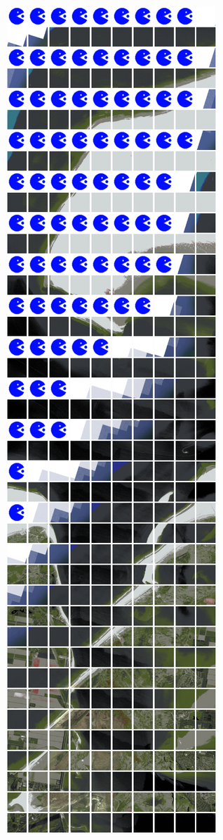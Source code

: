 <html>
<div>
<img src="https://github.com/HakkaTjakka/NL_TILE_MAP/blob/main/source.png" height="44" width="44">
<img src="https://github.com/HakkaTjakka/NL_TILE_MAP/blob/main/source.png" height="44" width="44">
<img src="https://github.com/HakkaTjakka/NL_TILE_MAP/blob/main/source.png" height="44" width="44">
<img src="https://github.com/HakkaTjakka/NL_TILE_MAP/blob/main/source.png" height="44" width="44">
<img src="https://github.com/HakkaTjakka/NL_TILE_MAP/blob/main/source.png" height="44" width="44">
<img src="https://github.com/HakkaTjakka/NL_TILE_MAP/blob/main/source.png" height="44" width="44">
<img src="https://github.com/HakkaTjakka/NL_TILE_MAP/blob/main/source.png" height="44" width="44">
<img src="https://github.com/HakkaTjakka/NL_TILE_MAP/blob/main/source.png" height="44" width="44">
<img src="https://github.com/HakkaTjakka/NL_TILE_MAP/blob/main/source.png" height="44" width="44">
<img src="https://github.com/HakkaTjakka/NL_TILE_MAP/blob/main/18/623/-1073/r.6239.-10730.png" height="44" width="44">
<img src="https://github.com/HakkaTjakka/NL_TILE_MAP/blob/main/18/624/-1073/r.6240.-10730.png" height="44" width="44">
<img src="https://github.com/HakkaTjakka/NL_TILE_MAP/blob/main/18/624/-1073/r.6241.-10730.png" height="44" width="44">
<img src="https://github.com/HakkaTjakka/NL_TILE_MAP/blob/main/18/624/-1073/r.6242.-10730.png" height="44" width="44">
<img src="https://github.com/HakkaTjakka/NL_TILE_MAP/blob/main/18/624/-1073/r.6243.-10730.png" height="44" width="44">
<img src="https://github.com/HakkaTjakka/NL_TILE_MAP/blob/main/18/624/-1073/r.6244.-10730.png" height="44" width="44">
<img src="https://github.com/HakkaTjakka/NL_TILE_MAP/blob/main/18/624/-1073/r.6245.-10730.png" height="44" width="44">
<img src="https://github.com/HakkaTjakka/NL_TILE_MAP/blob/main/18/624/-1073/r.6246.-10730.png" height="44" width="44">
<img src="https://github.com/HakkaTjakka/NL_TILE_MAP/blob/main/18/624/-1073/r.6247.-10730.png" height="44" width="44">
<img src="https://github.com/HakkaTjakka/NL_TILE_MAP/blob/main/18/624/-1073/r.6248.-10730.png" height="44" width="44">
<img src="https://github.com/HakkaTjakka/NL_TILE_MAP/blob/main/18/624/-1073/r.6249.-10730.png" height="44" width="44">
<br>
<img src="https://github.com/HakkaTjakka/NL_TILE_MAP/blob/main/source.png" height="44" width="44">
<img src="https://github.com/HakkaTjakka/NL_TILE_MAP/blob/main/source.png" height="44" width="44">
<img src="https://github.com/HakkaTjakka/NL_TILE_MAP/blob/main/source.png" height="44" width="44">
<img src="https://github.com/HakkaTjakka/NL_TILE_MAP/blob/main/source.png" height="44" width="44">
<img src="https://github.com/HakkaTjakka/NL_TILE_MAP/blob/main/source.png" height="44" width="44">
<img src="https://github.com/HakkaTjakka/NL_TILE_MAP/blob/main/source.png" height="44" width="44">
<img src="https://github.com/HakkaTjakka/NL_TILE_MAP/blob/main/source.png" height="44" width="44">
<img src="https://github.com/HakkaTjakka/NL_TILE_MAP/blob/main/source.png" height="44" width="44">
<img src="https://github.com/HakkaTjakka/NL_TILE_MAP/blob/main/source.png" height="44" width="44">
<img src="https://github.com/HakkaTjakka/NL_TILE_MAP/blob/main/18/623/-1073/r.6239.-10729.png" height="44" width="44">
<img src="https://github.com/HakkaTjakka/NL_TILE_MAP/blob/main/18/624/-1073/r.6240.-10729.png" height="44" width="44">
<img src="https://github.com/HakkaTjakka/NL_TILE_MAP/blob/main/18/624/-1073/r.6241.-10729.png" height="44" width="44">
<img src="https://github.com/HakkaTjakka/NL_TILE_MAP/blob/main/18/624/-1073/r.6242.-10729.png" height="44" width="44">
<img src="https://github.com/HakkaTjakka/NL_TILE_MAP/blob/main/18/624/-1073/r.6243.-10729.png" height="44" width="44">
<img src="https://github.com/HakkaTjakka/NL_TILE_MAP/blob/main/18/624/-1073/r.6244.-10729.png" height="44" width="44">
<img src="https://github.com/HakkaTjakka/NL_TILE_MAP/blob/main/18/624/-1073/r.6245.-10729.png" height="44" width="44">
<img src="https://github.com/HakkaTjakka/NL_TILE_MAP/blob/main/18/624/-1073/r.6246.-10729.png" height="44" width="44">
<img src="https://github.com/HakkaTjakka/NL_TILE_MAP/blob/main/18/624/-1073/r.6247.-10729.png" height="44" width="44">
<img src="https://github.com/HakkaTjakka/NL_TILE_MAP/blob/main/18/624/-1073/r.6248.-10729.png" height="44" width="44">
<img src="https://github.com/HakkaTjakka/NL_TILE_MAP/blob/main/18/624/-1073/r.6249.-10729.png" height="44" width="44">
<br>
<img src="https://github.com/HakkaTjakka/NL_TILE_MAP/blob/main/source.png" height="44" width="44">
<img src="https://github.com/HakkaTjakka/NL_TILE_MAP/blob/main/source.png" height="44" width="44">
<img src="https://github.com/HakkaTjakka/NL_TILE_MAP/blob/main/source.png" height="44" width="44">
<img src="https://github.com/HakkaTjakka/NL_TILE_MAP/blob/main/source.png" height="44" width="44">
<img src="https://github.com/HakkaTjakka/NL_TILE_MAP/blob/main/source.png" height="44" width="44">
<img src="https://github.com/HakkaTjakka/NL_TILE_MAP/blob/main/source.png" height="44" width="44">
<img src="https://github.com/HakkaTjakka/NL_TILE_MAP/blob/main/source.png" height="44" width="44">
<img src="https://github.com/HakkaTjakka/NL_TILE_MAP/blob/main/source.png" height="44" width="44">
<img src="https://github.com/HakkaTjakka/NL_TILE_MAP/blob/main/source.png" height="44" width="44">
<img src="https://github.com/HakkaTjakka/NL_TILE_MAP/blob/main/18/623/-1073/r.6239.-10728.png" height="44" width="44">
<img src="https://github.com/HakkaTjakka/NL_TILE_MAP/blob/main/18/624/-1073/r.6240.-10728.png" height="44" width="44">
<img src="https://github.com/HakkaTjakka/NL_TILE_MAP/blob/main/18/624/-1073/r.6241.-10728.png" height="44" width="44">
<img src="https://github.com/HakkaTjakka/NL_TILE_MAP/blob/main/18/624/-1073/r.6242.-10728.png" height="44" width="44">
<img src="https://github.com/HakkaTjakka/NL_TILE_MAP/blob/main/18/624/-1073/r.6243.-10728.png" height="44" width="44">
<img src="https://github.com/HakkaTjakka/NL_TILE_MAP/blob/main/18/624/-1073/r.6244.-10728.png" height="44" width="44">
<img src="https://github.com/HakkaTjakka/NL_TILE_MAP/blob/main/18/624/-1073/r.6245.-10728.png" height="44" width="44">
<img src="https://github.com/HakkaTjakka/NL_TILE_MAP/blob/main/18/624/-1073/r.6246.-10728.png" height="44" width="44">
<img src="https://github.com/HakkaTjakka/NL_TILE_MAP/blob/main/18/624/-1073/r.6247.-10728.png" height="44" width="44">
<img src="https://github.com/HakkaTjakka/NL_TILE_MAP/blob/main/18/624/-1073/r.6248.-10728.png" height="44" width="44">
<img src="https://github.com/HakkaTjakka/NL_TILE_MAP/blob/main/18/624/-1073/r.6249.-10728.png" height="44" width="44">
<br>
<img src="https://github.com/HakkaTjakka/NL_TILE_MAP/blob/main/source.png" height="44" width="44">
<img src="https://github.com/HakkaTjakka/NL_TILE_MAP/blob/main/source.png" height="44" width="44">
<img src="https://github.com/HakkaTjakka/NL_TILE_MAP/blob/main/source.png" height="44" width="44">
<img src="https://github.com/HakkaTjakka/NL_TILE_MAP/blob/main/source.png" height="44" width="44">
<img src="https://github.com/HakkaTjakka/NL_TILE_MAP/blob/main/source.png" height="44" width="44">
<img src="https://github.com/HakkaTjakka/NL_TILE_MAP/blob/main/source.png" height="44" width="44">
<img src="https://github.com/HakkaTjakka/NL_TILE_MAP/blob/main/source.png" height="44" width="44">
<img src="https://github.com/HakkaTjakka/NL_TILE_MAP/blob/main/source.png" height="44" width="44">
<img src="https://github.com/HakkaTjakka/NL_TILE_MAP/blob/main/source.png" height="44" width="44">
<img src="https://github.com/HakkaTjakka/NL_TILE_MAP/blob/main/18/623/-1073/r.6239.-10727.png" height="44" width="44">
<img src="https://github.com/HakkaTjakka/NL_TILE_MAP/blob/main/18/624/-1073/r.6240.-10727.png" height="44" width="44">
<img src="https://github.com/HakkaTjakka/NL_TILE_MAP/blob/main/18/624/-1073/r.6241.-10727.png" height="44" width="44">
<img src="https://github.com/HakkaTjakka/NL_TILE_MAP/blob/main/18/624/-1073/r.6242.-10727.png" height="44" width="44">
<img src="https://github.com/HakkaTjakka/NL_TILE_MAP/blob/main/18/624/-1073/r.6243.-10727.png" height="44" width="44">
<img src="https://github.com/HakkaTjakka/NL_TILE_MAP/blob/main/18/624/-1073/r.6244.-10727.png" height="44" width="44">
<img src="https://github.com/HakkaTjakka/NL_TILE_MAP/blob/main/18/624/-1073/r.6245.-10727.png" height="44" width="44">
<img src="https://github.com/HakkaTjakka/NL_TILE_MAP/blob/main/18/624/-1073/r.6246.-10727.png" height="44" width="44">
<img src="https://github.com/HakkaTjakka/NL_TILE_MAP/blob/main/18/624/-1073/r.6247.-10727.png" height="44" width="44">
<img src="https://github.com/HakkaTjakka/NL_TILE_MAP/blob/main/18/624/-1073/r.6248.-10727.png" height="44" width="44">
<img src="https://github.com/HakkaTjakka/NL_TILE_MAP/blob/main/18/624/-1073/r.6249.-10727.png" height="44" width="44">
<br>
<img src="https://github.com/HakkaTjakka/NL_TILE_MAP/blob/main/source.png" height="44" width="44">
<img src="https://github.com/HakkaTjakka/NL_TILE_MAP/blob/main/source.png" height="44" width="44">
<img src="https://github.com/HakkaTjakka/NL_TILE_MAP/blob/main/source.png" height="44" width="44">
<img src="https://github.com/HakkaTjakka/NL_TILE_MAP/blob/main/source.png" height="44" width="44">
<img src="https://github.com/HakkaTjakka/NL_TILE_MAP/blob/main/source.png" height="44" width="44">
<img src="https://github.com/HakkaTjakka/NL_TILE_MAP/blob/main/source.png" height="44" width="44">
<img src="https://github.com/HakkaTjakka/NL_TILE_MAP/blob/main/source.png" height="44" width="44">
<img src="https://github.com/HakkaTjakka/NL_TILE_MAP/blob/main/source.png" height="44" width="44">
<img src="https://github.com/HakkaTjakka/NL_TILE_MAP/blob/main/18/623/-1073/r.6238.-10726.png" height="44" width="44">
<img src="https://github.com/HakkaTjakka/NL_TILE_MAP/blob/main/18/623/-1073/r.6239.-10726.png" height="44" width="44">
<img src="https://github.com/HakkaTjakka/NL_TILE_MAP/blob/main/18/624/-1073/r.6240.-10726.png" height="44" width="44">
<img src="https://github.com/HakkaTjakka/NL_TILE_MAP/blob/main/18/624/-1073/r.6241.-10726.png" height="44" width="44">
<img src="https://github.com/HakkaTjakka/NL_TILE_MAP/blob/main/18/624/-1073/r.6242.-10726.png" height="44" width="44">
<img src="https://github.com/HakkaTjakka/NL_TILE_MAP/blob/main/18/624/-1073/r.6243.-10726.png" height="44" width="44">
<img src="https://github.com/HakkaTjakka/NL_TILE_MAP/blob/main/18/624/-1073/r.6244.-10726.png" height="44" width="44">
<img src="https://github.com/HakkaTjakka/NL_TILE_MAP/blob/main/18/624/-1073/r.6245.-10726.png" height="44" width="44">
<img src="https://github.com/HakkaTjakka/NL_TILE_MAP/blob/main/18/624/-1073/r.6246.-10726.png" height="44" width="44">
<img src="https://github.com/HakkaTjakka/NL_TILE_MAP/blob/main/18/624/-1073/r.6247.-10726.png" height="44" width="44">
<img src="https://github.com/HakkaTjakka/NL_TILE_MAP/blob/main/18/624/-1073/r.6248.-10726.png" height="44" width="44">
<img src="https://github.com/HakkaTjakka/NL_TILE_MAP/blob/main/18/624/-1073/r.6249.-10726.png" height="44" width="44">
<br>
<img src="https://github.com/HakkaTjakka/NL_TILE_MAP/blob/main/source.png" height="44" width="44">
<img src="https://github.com/HakkaTjakka/NL_TILE_MAP/blob/main/source.png" height="44" width="44">
<img src="https://github.com/HakkaTjakka/NL_TILE_MAP/blob/main/source.png" height="44" width="44">
<img src="https://github.com/HakkaTjakka/NL_TILE_MAP/blob/main/source.png" height="44" width="44">
<img src="https://github.com/HakkaTjakka/NL_TILE_MAP/blob/main/source.png" height="44" width="44">
<img src="https://github.com/HakkaTjakka/NL_TILE_MAP/blob/main/source.png" height="44" width="44">
<img src="https://github.com/HakkaTjakka/NL_TILE_MAP/blob/main/source.png" height="44" width="44">
<img src="https://github.com/HakkaTjakka/NL_TILE_MAP/blob/main/source.png" height="44" width="44">
<img src="https://github.com/HakkaTjakka/NL_TILE_MAP/blob/main/18/623/-1073/r.6238.-10725.png" height="44" width="44">
<img src="https://github.com/HakkaTjakka/NL_TILE_MAP/blob/main/18/623/-1073/r.6239.-10725.png" height="44" width="44">
<img src="https://github.com/HakkaTjakka/NL_TILE_MAP/blob/main/18/624/-1073/r.6240.-10725.png" height="44" width="44">
<img src="https://github.com/HakkaTjakka/NL_TILE_MAP/blob/main/18/624/-1073/r.6241.-10725.png" height="44" width="44">
<img src="https://github.com/HakkaTjakka/NL_TILE_MAP/blob/main/18/624/-1073/r.6242.-10725.png" height="44" width="44">
<img src="https://github.com/HakkaTjakka/NL_TILE_MAP/blob/main/18/624/-1073/r.6243.-10725.png" height="44" width="44">
<img src="https://github.com/HakkaTjakka/NL_TILE_MAP/blob/main/18/624/-1073/r.6244.-10725.png" height="44" width="44">
<img src="https://github.com/HakkaTjakka/NL_TILE_MAP/blob/main/18/624/-1073/r.6245.-10725.png" height="44" width="44">
<img src="https://github.com/HakkaTjakka/NL_TILE_MAP/blob/main/18/624/-1073/r.6246.-10725.png" height="44" width="44">
<img src="https://github.com/HakkaTjakka/NL_TILE_MAP/blob/main/18/624/-1073/r.6247.-10725.png" height="44" width="44">
<img src="https://github.com/HakkaTjakka/NL_TILE_MAP/blob/main/18/624/-1073/r.6248.-10725.png" height="44" width="44">
<img src="https://github.com/HakkaTjakka/NL_TILE_MAP/blob/main/18/624/-1073/r.6249.-10725.png" height="44" width="44">
<br>
<img src="https://github.com/HakkaTjakka/NL_TILE_MAP/blob/main/source.png" height="44" width="44">
<img src="https://github.com/HakkaTjakka/NL_TILE_MAP/blob/main/source.png" height="44" width="44">
<img src="https://github.com/HakkaTjakka/NL_TILE_MAP/blob/main/source.png" height="44" width="44">
<img src="https://github.com/HakkaTjakka/NL_TILE_MAP/blob/main/source.png" height="44" width="44">
<img src="https://github.com/HakkaTjakka/NL_TILE_MAP/blob/main/source.png" height="44" width="44">
<img src="https://github.com/HakkaTjakka/NL_TILE_MAP/blob/main/source.png" height="44" width="44">
<img src="https://github.com/HakkaTjakka/NL_TILE_MAP/blob/main/source.png" height="44" width="44">
<img src="https://github.com/HakkaTjakka/NL_TILE_MAP/blob/main/source.png" height="44" width="44">
<img src="https://github.com/HakkaTjakka/NL_TILE_MAP/blob/main/18/623/-1073/r.6238.-10724.png" height="44" width="44">
<img src="https://github.com/HakkaTjakka/NL_TILE_MAP/blob/main/18/623/-1073/r.6239.-10724.png" height="44" width="44">
<img src="https://github.com/HakkaTjakka/NL_TILE_MAP/blob/main/18/624/-1073/r.6240.-10724.png" height="44" width="44">
<img src="https://github.com/HakkaTjakka/NL_TILE_MAP/blob/main/18/624/-1073/r.6241.-10724.png" height="44" width="44">
<img src="https://github.com/HakkaTjakka/NL_TILE_MAP/blob/main/18/624/-1073/r.6242.-10724.png" height="44" width="44">
<img src="https://github.com/HakkaTjakka/NL_TILE_MAP/blob/main/18/624/-1073/r.6243.-10724.png" height="44" width="44">
<img src="https://github.com/HakkaTjakka/NL_TILE_MAP/blob/main/18/624/-1073/r.6244.-10724.png" height="44" width="44">
<img src="https://github.com/HakkaTjakka/NL_TILE_MAP/blob/main/18/624/-1073/r.6245.-10724.png" height="44" width="44">
<img src="https://github.com/HakkaTjakka/NL_TILE_MAP/blob/main/18/624/-1073/r.6246.-10724.png" height="44" width="44">
<img src="https://github.com/HakkaTjakka/NL_TILE_MAP/blob/main/18/624/-1073/r.6247.-10724.png" height="44" width="44">
<img src="https://github.com/HakkaTjakka/NL_TILE_MAP/blob/main/18/624/-1073/r.6248.-10724.png" height="44" width="44">
<img src="https://github.com/HakkaTjakka/NL_TILE_MAP/blob/main/18/624/-1073/r.6249.-10724.png" height="44" width="44">
<br>
<img src="https://github.com/HakkaTjakka/NL_TILE_MAP/blob/main/source.png" height="44" width="44">
<img src="https://github.com/HakkaTjakka/NL_TILE_MAP/blob/main/source.png" height="44" width="44">
<img src="https://github.com/HakkaTjakka/NL_TILE_MAP/blob/main/source.png" height="44" width="44">
<img src="https://github.com/HakkaTjakka/NL_TILE_MAP/blob/main/source.png" height="44" width="44">
<img src="https://github.com/HakkaTjakka/NL_TILE_MAP/blob/main/source.png" height="44" width="44">
<img src="https://github.com/HakkaTjakka/NL_TILE_MAP/blob/main/source.png" height="44" width="44">
<img src="https://github.com/HakkaTjakka/NL_TILE_MAP/blob/main/source.png" height="44" width="44">
<img src="https://github.com/HakkaTjakka/NL_TILE_MAP/blob/main/18/623/-1073/r.6237.-10723.png" height="44" width="44">
<img src="https://github.com/HakkaTjakka/NL_TILE_MAP/blob/main/18/623/-1073/r.6238.-10723.png" height="44" width="44">
<img src="https://github.com/HakkaTjakka/NL_TILE_MAP/blob/main/18/623/-1073/r.6239.-10723.png" height="44" width="44">
<img src="https://github.com/HakkaTjakka/NL_TILE_MAP/blob/main/18/624/-1073/r.6240.-10723.png" height="44" width="44">
<img src="https://github.com/HakkaTjakka/NL_TILE_MAP/blob/main/18/624/-1073/r.6241.-10723.png" height="44" width="44">
<img src="https://github.com/HakkaTjakka/NL_TILE_MAP/blob/main/18/624/-1073/r.6242.-10723.png" height="44" width="44">
<img src="https://github.com/HakkaTjakka/NL_TILE_MAP/blob/main/18/624/-1073/r.6243.-10723.png" height="44" width="44">
<img src="https://github.com/HakkaTjakka/NL_TILE_MAP/blob/main/18/624/-1073/r.6244.-10723.png" height="44" width="44">
<img src="https://github.com/HakkaTjakka/NL_TILE_MAP/blob/main/18/624/-1073/r.6245.-10723.png" height="44" width="44">
<img src="https://github.com/HakkaTjakka/NL_TILE_MAP/blob/main/18/624/-1073/r.6246.-10723.png" height="44" width="44">
<img src="https://github.com/HakkaTjakka/NL_TILE_MAP/blob/main/18/624/-1073/r.6247.-10723.png" height="44" width="44">
<img src="https://github.com/HakkaTjakka/NL_TILE_MAP/blob/main/18/624/-1073/r.6248.-10723.png" height="44" width="44">
<img src="https://github.com/HakkaTjakka/NL_TILE_MAP/blob/main/18/624/-1073/r.6249.-10723.png" height="44" width="44">
<br>
<img src="https://github.com/HakkaTjakka/NL_TILE_MAP/blob/main/source.png" height="44" width="44">
<img src="https://github.com/HakkaTjakka/NL_TILE_MAP/blob/main/source.png" height="44" width="44">
<img src="https://github.com/HakkaTjakka/NL_TILE_MAP/blob/main/source.png" height="44" width="44">
<img src="https://github.com/HakkaTjakka/NL_TILE_MAP/blob/main/source.png" height="44" width="44">
<img src="https://github.com/HakkaTjakka/NL_TILE_MAP/blob/main/source.png" height="44" width="44">
<img src="https://github.com/HakkaTjakka/NL_TILE_MAP/blob/main/18/623/-1073/r.6235.-10722.png" height="44" width="44">
<img src="https://github.com/HakkaTjakka/NL_TILE_MAP/blob/main/18/623/-1073/r.6236.-10722.png" height="44" width="44">
<img src="https://github.com/HakkaTjakka/NL_TILE_MAP/blob/main/18/623/-1073/r.6237.-10722.png" height="44" width="44">
<img src="https://github.com/HakkaTjakka/NL_TILE_MAP/blob/main/18/623/-1073/r.6238.-10722.png" height="44" width="44">
<img src="https://github.com/HakkaTjakka/NL_TILE_MAP/blob/main/18/623/-1073/r.6239.-10722.png" height="44" width="44">
<img src="https://github.com/HakkaTjakka/NL_TILE_MAP/blob/main/18/624/-1073/r.6240.-10722.png" height="44" width="44">
<img src="https://github.com/HakkaTjakka/NL_TILE_MAP/blob/main/18/624/-1073/r.6241.-10722.png" height="44" width="44">
<img src="https://github.com/HakkaTjakka/NL_TILE_MAP/blob/main/18/624/-1073/r.6242.-10722.png" height="44" width="44">
<img src="https://github.com/HakkaTjakka/NL_TILE_MAP/blob/main/18/624/-1073/r.6243.-10722.png" height="44" width="44">
<img src="https://github.com/HakkaTjakka/NL_TILE_MAP/blob/main/18/624/-1073/r.6244.-10722.png" height="44" width="44">
<img src="https://github.com/HakkaTjakka/NL_TILE_MAP/blob/main/18/624/-1073/r.6245.-10722.png" height="44" width="44">
<img src="https://github.com/HakkaTjakka/NL_TILE_MAP/blob/main/18/624/-1073/r.6246.-10722.png" height="44" width="44">
<img src="https://github.com/HakkaTjakka/NL_TILE_MAP/blob/main/18/624/-1073/r.6247.-10722.png" height="44" width="44">
<img src="https://github.com/HakkaTjakka/NL_TILE_MAP/blob/main/18/624/-1073/r.6248.-10722.png" height="44" width="44">
<img src="https://github.com/HakkaTjakka/NL_TILE_MAP/blob/main/18/624/-1073/r.6249.-10722.png" height="44" width="44">
<br>
<img src="https://github.com/HakkaTjakka/NL_TILE_MAP/blob/main/source.png" height="44" width="44">
<img src="https://github.com/HakkaTjakka/NL_TILE_MAP/blob/main/source.png" height="44" width="44">
<img src="https://github.com/HakkaTjakka/NL_TILE_MAP/blob/main/source.png" height="44" width="44">
<img src="https://github.com/HakkaTjakka/NL_TILE_MAP/blob/main/18/623/-1073/r.6233.-10721.png" height="44" width="44">
<img src="https://github.com/HakkaTjakka/NL_TILE_MAP/blob/main/18/623/-1073/r.6234.-10721.png" height="44" width="44">
<img src="https://github.com/HakkaTjakka/NL_TILE_MAP/blob/main/18/623/-1073/r.6235.-10721.png" height="44" width="44">
<img src="https://github.com/HakkaTjakka/NL_TILE_MAP/blob/main/18/623/-1073/r.6236.-10721.png" height="44" width="44">
<img src="https://github.com/HakkaTjakka/NL_TILE_MAP/blob/main/18/623/-1073/r.6237.-10721.png" height="44" width="44">
<img src="https://github.com/HakkaTjakka/NL_TILE_MAP/blob/main/18/623/-1073/r.6238.-10721.png" height="44" width="44">
<img src="https://github.com/HakkaTjakka/NL_TILE_MAP/blob/main/18/623/-1073/r.6239.-10721.png" height="44" width="44">
<img src="https://github.com/HakkaTjakka/NL_TILE_MAP/blob/main/18/624/-1073/r.6240.-10721.png" height="44" width="44">
<img src="https://github.com/HakkaTjakka/NL_TILE_MAP/blob/main/18/624/-1073/r.6241.-10721.png" height="44" width="44">
<img src="https://github.com/HakkaTjakka/NL_TILE_MAP/blob/main/18/624/-1073/r.6242.-10721.png" height="44" width="44">
<img src="https://github.com/HakkaTjakka/NL_TILE_MAP/blob/main/18/624/-1073/r.6243.-10721.png" height="44" width="44">
<img src="https://github.com/HakkaTjakka/NL_TILE_MAP/blob/main/18/624/-1073/r.6244.-10721.png" height="44" width="44">
<img src="https://github.com/HakkaTjakka/NL_TILE_MAP/blob/main/18/624/-1073/r.6245.-10721.png" height="44" width="44">
<img src="https://github.com/HakkaTjakka/NL_TILE_MAP/blob/main/18/624/-1073/r.6246.-10721.png" height="44" width="44">
<img src="https://github.com/HakkaTjakka/NL_TILE_MAP/blob/main/18/624/-1073/r.6247.-10721.png" height="44" width="44">
<img src="https://github.com/HakkaTjakka/NL_TILE_MAP/blob/main/18/624/-1073/r.6248.-10721.png" height="44" width="44">
<img src="https://github.com/HakkaTjakka/NL_TILE_MAP/blob/main/18/624/-1073/r.6249.-10721.png" height="44" width="44">
<br>
<img src="https://github.com/HakkaTjakka/NL_TILE_MAP/blob/main/source.png" height="44" width="44">
<img src="https://github.com/HakkaTjakka/NL_TILE_MAP/blob/main/source.png" height="44" width="44">
<img src="https://github.com/HakkaTjakka/NL_TILE_MAP/blob/main/source.png" height="44" width="44">
<img src="https://github.com/HakkaTjakka/NL_TILE_MAP/blob/main/18/623/-1072/r.6233.-10720.png" height="44" width="44">
<img src="https://github.com/HakkaTjakka/NL_TILE_MAP/blob/main/18/623/-1072/r.6234.-10720.png" height="44" width="44">
<img src="https://github.com/HakkaTjakka/NL_TILE_MAP/blob/main/18/623/-1072/r.6235.-10720.png" height="44" width="44">
<img src="https://github.com/HakkaTjakka/NL_TILE_MAP/blob/main/18/623/-1072/r.6236.-10720.png" height="44" width="44">
<img src="https://github.com/HakkaTjakka/NL_TILE_MAP/blob/main/18/623/-1072/r.6237.-10720.png" height="44" width="44">
<img src="https://github.com/HakkaTjakka/NL_TILE_MAP/blob/main/18/623/-1072/r.6238.-10720.png" height="44" width="44">
<img src="https://github.com/HakkaTjakka/NL_TILE_MAP/blob/main/18/623/-1072/r.6239.-10720.png" height="44" width="44">
<img src="https://github.com/HakkaTjakka/NL_TILE_MAP/blob/main/18/624/-1072/r.6240.-10720.png" height="44" width="44">
<img src="https://github.com/HakkaTjakka/NL_TILE_MAP/blob/main/18/624/-1072/r.6241.-10720.png" height="44" width="44">
<img src="https://github.com/HakkaTjakka/NL_TILE_MAP/blob/main/18/624/-1072/r.6242.-10720.png" height="44" width="44">
<img src="https://github.com/HakkaTjakka/NL_TILE_MAP/blob/main/18/624/-1072/r.6243.-10720.png" height="44" width="44">
<img src="https://github.com/HakkaTjakka/NL_TILE_MAP/blob/main/18/624/-1072/r.6244.-10720.png" height="44" width="44">
<img src="https://github.com/HakkaTjakka/NL_TILE_MAP/blob/main/18/624/-1072/r.6245.-10720.png" height="44" width="44">
<img src="https://github.com/HakkaTjakka/NL_TILE_MAP/blob/main/18/624/-1072/r.6246.-10720.png" height="44" width="44">
<img src="https://github.com/HakkaTjakka/NL_TILE_MAP/blob/main/18/624/-1072/r.6247.-10720.png" height="44" width="44">
<img src="https://github.com/HakkaTjakka/NL_TILE_MAP/blob/main/18/624/-1072/r.6248.-10720.png" height="44" width="44">
<img src="https://github.com/HakkaTjakka/NL_TILE_MAP/blob/main/18/624/-1072/r.6249.-10720.png" height="44" width="44">
<br>
<img src="https://github.com/HakkaTjakka/NL_TILE_MAP/blob/main/source.png" height="44" width="44">
<img src="https://github.com/HakkaTjakka/NL_TILE_MAP/blob/main/18/623/-1072/r.6231.-10719.png" height="44" width="44">
<img src="https://github.com/HakkaTjakka/NL_TILE_MAP/blob/main/18/623/-1072/r.6232.-10719.png" height="44" width="44">
<img src="https://github.com/HakkaTjakka/NL_TILE_MAP/blob/main/18/623/-1072/r.6233.-10719.png" height="44" width="44">
<img src="https://github.com/HakkaTjakka/NL_TILE_MAP/blob/main/18/623/-1072/r.6234.-10719.png" height="44" width="44">
<img src="https://github.com/HakkaTjakka/NL_TILE_MAP/blob/main/18/623/-1072/r.6235.-10719.png" height="44" width="44">
<img src="https://github.com/HakkaTjakka/NL_TILE_MAP/blob/main/18/623/-1072/r.6236.-10719.png" height="44" width="44">
<img src="https://github.com/HakkaTjakka/NL_TILE_MAP/blob/main/18/623/-1072/r.6237.-10719.png" height="44" width="44">
<img src="https://github.com/HakkaTjakka/NL_TILE_MAP/blob/main/18/623/-1072/r.6238.-10719.png" height="44" width="44">
<img src="https://github.com/HakkaTjakka/NL_TILE_MAP/blob/main/18/623/-1072/r.6239.-10719.png" height="44" width="44">
<img src="https://github.com/HakkaTjakka/NL_TILE_MAP/blob/main/18/624/-1072/r.6240.-10719.png" height="44" width="44">
<img src="https://github.com/HakkaTjakka/NL_TILE_MAP/blob/main/18/624/-1072/r.6241.-10719.png" height="44" width="44">
<img src="https://github.com/HakkaTjakka/NL_TILE_MAP/blob/main/18/624/-1072/r.6242.-10719.png" height="44" width="44">
<img src="https://github.com/HakkaTjakka/NL_TILE_MAP/blob/main/18/624/-1072/r.6243.-10719.png" height="44" width="44">
<img src="https://github.com/HakkaTjakka/NL_TILE_MAP/blob/main/18/624/-1072/r.6244.-10719.png" height="44" width="44">
<img src="https://github.com/HakkaTjakka/NL_TILE_MAP/blob/main/18/624/-1072/r.6245.-10719.png" height="44" width="44">
<img src="https://github.com/HakkaTjakka/NL_TILE_MAP/blob/main/18/624/-1072/r.6246.-10719.png" height="44" width="44">
<img src="https://github.com/HakkaTjakka/NL_TILE_MAP/blob/main/18/624/-1072/r.6247.-10719.png" height="44" width="44">
<img src="https://github.com/HakkaTjakka/NL_TILE_MAP/blob/main/18/624/-1072/r.6248.-10719.png" height="44" width="44">
<img src="https://github.com/HakkaTjakka/NL_TILE_MAP/blob/main/18/624/-1072/r.6249.-10719.png" height="44" width="44">
<br>
<img src="https://github.com/HakkaTjakka/NL_TILE_MAP/blob/main/source.png" height="44" width="44">
<img src="https://github.com/HakkaTjakka/NL_TILE_MAP/blob/main/18/623/-1072/r.6231.-10718.png" height="44" width="44">
<img src="https://github.com/HakkaTjakka/NL_TILE_MAP/blob/main/18/623/-1072/r.6232.-10718.png" height="44" width="44">
<img src="https://github.com/HakkaTjakka/NL_TILE_MAP/blob/main/18/623/-1072/r.6233.-10718.png" height="44" width="44">
<img src="https://github.com/HakkaTjakka/NL_TILE_MAP/blob/main/18/623/-1072/r.6234.-10718.png" height="44" width="44">
<img src="https://github.com/HakkaTjakka/NL_TILE_MAP/blob/main/18/623/-1072/r.6235.-10718.png" height="44" width="44">
<img src="https://github.com/HakkaTjakka/NL_TILE_MAP/blob/main/18/623/-1072/r.6236.-10718.png" height="44" width="44">
<img src="https://github.com/HakkaTjakka/NL_TILE_MAP/blob/main/18/623/-1072/r.6237.-10718.png" height="44" width="44">
<img src="https://github.com/HakkaTjakka/NL_TILE_MAP/blob/main/18/623/-1072/r.6238.-10718.png" height="44" width="44">
<img src="https://github.com/HakkaTjakka/NL_TILE_MAP/blob/main/18/623/-1072/r.6239.-10718.png" height="44" width="44">
<img src="https://github.com/HakkaTjakka/NL_TILE_MAP/blob/main/18/624/-1072/r.6240.-10718.png" height="44" width="44">
<img src="https://github.com/HakkaTjakka/NL_TILE_MAP/blob/main/18/624/-1072/r.6241.-10718.png" height="44" width="44">
<img src="https://github.com/HakkaTjakka/NL_TILE_MAP/blob/main/18/624/-1072/r.6242.-10718.png" height="44" width="44">
<img src="https://github.com/HakkaTjakka/NL_TILE_MAP/blob/main/18/624/-1072/r.6243.-10718.png" height="44" width="44">
<img src="https://github.com/HakkaTjakka/NL_TILE_MAP/blob/main/18/624/-1072/r.6244.-10718.png" height="44" width="44">
<img src="https://github.com/HakkaTjakka/NL_TILE_MAP/blob/main/18/624/-1072/r.6245.-10718.png" height="44" width="44">
<img src="https://github.com/HakkaTjakka/NL_TILE_MAP/blob/main/18/624/-1072/r.6246.-10718.png" height="44" width="44">
<img src="https://github.com/HakkaTjakka/NL_TILE_MAP/blob/main/18/624/-1072/r.6247.-10718.png" height="44" width="44">
<img src="https://github.com/HakkaTjakka/NL_TILE_MAP/blob/main/18/624/-1072/r.6248.-10718.png" height="44" width="44">
<img src="https://github.com/HakkaTjakka/NL_TILE_MAP/blob/main/18/624/-1072/r.6249.-10718.png" height="44" width="44">
<br>
<img src="https://github.com/HakkaTjakka/NL_TILE_MAP/blob/main/18/623/-1072/r.6230.-10717.png" height="44" width="44">
<img src="https://github.com/HakkaTjakka/NL_TILE_MAP/blob/main/18/623/-1072/r.6231.-10717.png" height="44" width="44">
<img src="https://github.com/HakkaTjakka/NL_TILE_MAP/blob/main/18/623/-1072/r.6232.-10717.png" height="44" width="44">
<img src="https://github.com/HakkaTjakka/NL_TILE_MAP/blob/main/18/623/-1072/r.6233.-10717.png" height="44" width="44">
<img src="https://github.com/HakkaTjakka/NL_TILE_MAP/blob/main/18/623/-1072/r.6234.-10717.png" height="44" width="44">
<img src="https://github.com/HakkaTjakka/NL_TILE_MAP/blob/main/18/623/-1072/r.6235.-10717.png" height="44" width="44">
<img src="https://github.com/HakkaTjakka/NL_TILE_MAP/blob/main/18/623/-1072/r.6236.-10717.png" height="44" width="44">
<img src="https://github.com/HakkaTjakka/NL_TILE_MAP/blob/main/18/623/-1072/r.6237.-10717.png" height="44" width="44">
<img src="https://github.com/HakkaTjakka/NL_TILE_MAP/blob/main/18/623/-1072/r.6238.-10717.png" height="44" width="44">
<img src="https://github.com/HakkaTjakka/NL_TILE_MAP/blob/main/18/623/-1072/r.6239.-10717.png" height="44" width="44">
<img src="https://github.com/HakkaTjakka/NL_TILE_MAP/blob/main/18/624/-1072/r.6240.-10717.png" height="44" width="44">
<img src="https://github.com/HakkaTjakka/NL_TILE_MAP/blob/main/18/624/-1072/r.6241.-10717.png" height="44" width="44">
<img src="https://github.com/HakkaTjakka/NL_TILE_MAP/blob/main/18/624/-1072/r.6242.-10717.png" height="44" width="44">
<img src="https://github.com/HakkaTjakka/NL_TILE_MAP/blob/main/18/624/-1072/r.6243.-10717.png" height="44" width="44">
<img src="https://github.com/HakkaTjakka/NL_TILE_MAP/blob/main/18/624/-1072/r.6244.-10717.png" height="44" width="44">
<img src="https://github.com/HakkaTjakka/NL_TILE_MAP/blob/main/18/624/-1072/r.6245.-10717.png" height="44" width="44">
<img src="https://github.com/HakkaTjakka/NL_TILE_MAP/blob/main/18/624/-1072/r.6246.-10717.png" height="44" width="44">
<img src="https://github.com/HakkaTjakka/NL_TILE_MAP/blob/main/18/624/-1072/r.6247.-10717.png" height="44" width="44">
<img src="https://github.com/HakkaTjakka/NL_TILE_MAP/blob/main/18/624/-1072/r.6248.-10717.png" height="44" width="44">
<img src="https://github.com/HakkaTjakka/NL_TILE_MAP/blob/main/18/624/-1072/r.6249.-10717.png" height="44" width="44">
<br>
<img src="https://github.com/HakkaTjakka/NL_TILE_MAP/blob/main/18/623/-1072/r.6230.-10716.png" height="44" width="44">
<img src="https://github.com/HakkaTjakka/NL_TILE_MAP/blob/main/18/623/-1072/r.6231.-10716.png" height="44" width="44">
<img src="https://github.com/HakkaTjakka/NL_TILE_MAP/blob/main/18/623/-1072/r.6232.-10716.png" height="44" width="44">
<img src="https://github.com/HakkaTjakka/NL_TILE_MAP/blob/main/18/623/-1072/r.6233.-10716.png" height="44" width="44">
<img src="https://github.com/HakkaTjakka/NL_TILE_MAP/blob/main/18/623/-1072/r.6234.-10716.png" height="44" width="44">
<img src="https://github.com/HakkaTjakka/NL_TILE_MAP/blob/main/18/623/-1072/r.6235.-10716.png" height="44" width="44">
<img src="https://github.com/HakkaTjakka/NL_TILE_MAP/blob/main/18/623/-1072/r.6236.-10716.png" height="44" width="44">
<img src="https://github.com/HakkaTjakka/NL_TILE_MAP/blob/main/18/623/-1072/r.6237.-10716.png" height="44" width="44">
<img src="https://github.com/HakkaTjakka/NL_TILE_MAP/blob/main/18/623/-1072/r.6238.-10716.png" height="44" width="44">
<img src="https://github.com/HakkaTjakka/NL_TILE_MAP/blob/main/18/623/-1072/r.6239.-10716.png" height="44" width="44">
<img src="https://github.com/HakkaTjakka/NL_TILE_MAP/blob/main/18/624/-1072/r.6240.-10716.png" height="44" width="44">
<img src="https://github.com/HakkaTjakka/NL_TILE_MAP/blob/main/18/624/-1072/r.6241.-10716.png" height="44" width="44">
<img src="https://github.com/HakkaTjakka/NL_TILE_MAP/blob/main/18/624/-1072/r.6242.-10716.png" height="44" width="44">
<img src="https://github.com/HakkaTjakka/NL_TILE_MAP/blob/main/18/624/-1072/r.6243.-10716.png" height="44" width="44">
<img src="https://github.com/HakkaTjakka/NL_TILE_MAP/blob/main/18/624/-1072/r.6244.-10716.png" height="44" width="44">
<img src="https://github.com/HakkaTjakka/NL_TILE_MAP/blob/main/18/624/-1072/r.6245.-10716.png" height="44" width="44">
<img src="https://github.com/HakkaTjakka/NL_TILE_MAP/blob/main/18/624/-1072/r.6246.-10716.png" height="44" width="44">
<img src="https://github.com/HakkaTjakka/NL_TILE_MAP/blob/main/18/624/-1072/r.6247.-10716.png" height="44" width="44">
<img src="https://github.com/HakkaTjakka/NL_TILE_MAP/blob/main/18/624/-1072/r.6248.-10716.png" height="44" width="44">
<img src="https://github.com/HakkaTjakka/NL_TILE_MAP/blob/main/18/624/-1072/r.6249.-10716.png" height="44" width="44">
<br>
<img src="https://github.com/HakkaTjakka/NL_TILE_MAP/blob/main/18/623/-1072/r.6230.-10715.png" height="44" width="44">
<img src="https://github.com/HakkaTjakka/NL_TILE_MAP/blob/main/18/623/-1072/r.6231.-10715.png" height="44" width="44">
<img src="https://github.com/HakkaTjakka/NL_TILE_MAP/blob/main/18/623/-1072/r.6232.-10715.png" height="44" width="44">
<img src="https://github.com/HakkaTjakka/NL_TILE_MAP/blob/main/18/623/-1072/r.6233.-10715.png" height="44" width="44">
<img src="https://github.com/HakkaTjakka/NL_TILE_MAP/blob/main/18/623/-1072/r.6234.-10715.png" height="44" width="44">
<img src="https://github.com/HakkaTjakka/NL_TILE_MAP/blob/main/18/623/-1072/r.6235.-10715.png" height="44" width="44">
<img src="https://github.com/HakkaTjakka/NL_TILE_MAP/blob/main/18/623/-1072/r.6236.-10715.png" height="44" width="44">
<img src="https://github.com/HakkaTjakka/NL_TILE_MAP/blob/main/18/623/-1072/r.6237.-10715.png" height="44" width="44">
<img src="https://github.com/HakkaTjakka/NL_TILE_MAP/blob/main/18/623/-1072/r.6238.-10715.png" height="44" width="44">
<img src="https://github.com/HakkaTjakka/NL_TILE_MAP/blob/main/18/623/-1072/r.6239.-10715.png" height="44" width="44">
<img src="https://github.com/HakkaTjakka/NL_TILE_MAP/blob/main/18/624/-1072/r.6240.-10715.png" height="44" width="44">
<img src="https://github.com/HakkaTjakka/NL_TILE_MAP/blob/main/18/624/-1072/r.6241.-10715.png" height="44" width="44">
<img src="https://github.com/HakkaTjakka/NL_TILE_MAP/blob/main/18/624/-1072/r.6242.-10715.png" height="44" width="44">
<img src="https://github.com/HakkaTjakka/NL_TILE_MAP/blob/main/18/624/-1072/r.6243.-10715.png" height="44" width="44">
<img src="https://github.com/HakkaTjakka/NL_TILE_MAP/blob/main/18/624/-1072/r.6244.-10715.png" height="44" width="44">
<img src="https://github.com/HakkaTjakka/NL_TILE_MAP/blob/main/18/624/-1072/r.6245.-10715.png" height="44" width="44">
<img src="https://github.com/HakkaTjakka/NL_TILE_MAP/blob/main/18/624/-1072/r.6246.-10715.png" height="44" width="44">
<img src="https://github.com/HakkaTjakka/NL_TILE_MAP/blob/main/18/624/-1072/r.6247.-10715.png" height="44" width="44">
<img src="https://github.com/HakkaTjakka/NL_TILE_MAP/blob/main/18/624/-1072/r.6248.-10715.png" height="44" width="44">
<img src="https://github.com/HakkaTjakka/NL_TILE_MAP/blob/main/18/624/-1072/r.6249.-10715.png" height="44" width="44">
<br>
<img src="https://github.com/HakkaTjakka/NL_TILE_MAP/blob/main/18/623/-1072/r.6230.-10714.png" height="44" width="44">
<img src="https://github.com/HakkaTjakka/NL_TILE_MAP/blob/main/18/623/-1072/r.6231.-10714.png" height="44" width="44">
<img src="https://github.com/HakkaTjakka/NL_TILE_MAP/blob/main/18/623/-1072/r.6232.-10714.png" height="44" width="44">
<img src="https://github.com/HakkaTjakka/NL_TILE_MAP/blob/main/18/623/-1072/r.6233.-10714.png" height="44" width="44">
<img src="https://github.com/HakkaTjakka/NL_TILE_MAP/blob/main/18/623/-1072/r.6234.-10714.png" height="44" width="44">
<img src="https://github.com/HakkaTjakka/NL_TILE_MAP/blob/main/18/623/-1072/r.6235.-10714.png" height="44" width="44">
<img src="https://github.com/HakkaTjakka/NL_TILE_MAP/blob/main/18/623/-1072/r.6236.-10714.png" height="44" width="44">
<img src="https://github.com/HakkaTjakka/NL_TILE_MAP/blob/main/18/623/-1072/r.6237.-10714.png" height="44" width="44">
<img src="https://github.com/HakkaTjakka/NL_TILE_MAP/blob/main/18/623/-1072/r.6238.-10714.png" height="44" width="44">
<img src="https://github.com/HakkaTjakka/NL_TILE_MAP/blob/main/18/623/-1072/r.6239.-10714.png" height="44" width="44">
<img src="https://github.com/HakkaTjakka/NL_TILE_MAP/blob/main/18/624/-1072/r.6240.-10714.png" height="44" width="44">
<img src="https://github.com/HakkaTjakka/NL_TILE_MAP/blob/main/18/624/-1072/r.6241.-10714.png" height="44" width="44">
<img src="https://github.com/HakkaTjakka/NL_TILE_MAP/blob/main/18/624/-1072/r.6242.-10714.png" height="44" width="44">
<img src="https://github.com/HakkaTjakka/NL_TILE_MAP/blob/main/18/624/-1072/r.6243.-10714.png" height="44" width="44">
<img src="https://github.com/HakkaTjakka/NL_TILE_MAP/blob/main/18/624/-1072/r.6244.-10714.png" height="44" width="44">
<img src="https://github.com/HakkaTjakka/NL_TILE_MAP/blob/main/18/624/-1072/r.6245.-10714.png" height="44" width="44">
<img src="https://github.com/HakkaTjakka/NL_TILE_MAP/blob/main/18/624/-1072/r.6246.-10714.png" height="44" width="44">
<img src="https://github.com/HakkaTjakka/NL_TILE_MAP/blob/main/18/624/-1072/r.6247.-10714.png" height="44" width="44">
<img src="https://github.com/HakkaTjakka/NL_TILE_MAP/blob/main/18/624/-1072/r.6248.-10714.png" height="44" width="44">
<img src="https://github.com/HakkaTjakka/NL_TILE_MAP/blob/main/18/624/-1072/r.6249.-10714.png" height="44" width="44">
<br>
<img src="https://github.com/HakkaTjakka/NL_TILE_MAP/blob/main/18/623/-1072/r.6230.-10713.png" height="44" width="44">
<img src="https://github.com/HakkaTjakka/NL_TILE_MAP/blob/main/18/623/-1072/r.6231.-10713.png" height="44" width="44">
<img src="https://github.com/HakkaTjakka/NL_TILE_MAP/blob/main/18/623/-1072/r.6232.-10713.png" height="44" width="44">
<img src="https://github.com/HakkaTjakka/NL_TILE_MAP/blob/main/18/623/-1072/r.6233.-10713.png" height="44" width="44">
<img src="https://github.com/HakkaTjakka/NL_TILE_MAP/blob/main/18/623/-1072/r.6234.-10713.png" height="44" width="44">
<img src="https://github.com/HakkaTjakka/NL_TILE_MAP/blob/main/18/623/-1072/r.6235.-10713.png" height="44" width="44">
<img src="https://github.com/HakkaTjakka/NL_TILE_MAP/blob/main/18/623/-1072/r.6236.-10713.png" height="44" width="44">
<img src="https://github.com/HakkaTjakka/NL_TILE_MAP/blob/main/18/623/-1072/r.6237.-10713.png" height="44" width="44">
<img src="https://github.com/HakkaTjakka/NL_TILE_MAP/blob/main/18/623/-1072/r.6238.-10713.png" height="44" width="44">
<img src="https://github.com/HakkaTjakka/NL_TILE_MAP/blob/main/18/623/-1072/r.6239.-10713.png" height="44" width="44">
<img src="https://github.com/HakkaTjakka/NL_TILE_MAP/blob/main/18/624/-1072/r.6240.-10713.png" height="44" width="44">
<img src="https://github.com/HakkaTjakka/NL_TILE_MAP/blob/main/18/624/-1072/r.6241.-10713.png" height="44" width="44">
<img src="https://github.com/HakkaTjakka/NL_TILE_MAP/blob/main/18/624/-1072/r.6242.-10713.png" height="44" width="44">
<img src="https://github.com/HakkaTjakka/NL_TILE_MAP/blob/main/18/624/-1072/r.6243.-10713.png" height="44" width="44">
<img src="https://github.com/HakkaTjakka/NL_TILE_MAP/blob/main/18/624/-1072/r.6244.-10713.png" height="44" width="44">
<img src="https://github.com/HakkaTjakka/NL_TILE_MAP/blob/main/18/624/-1072/r.6245.-10713.png" height="44" width="44">
<img src="https://github.com/HakkaTjakka/NL_TILE_MAP/blob/main/18/624/-1072/r.6246.-10713.png" height="44" width="44">
<img src="https://github.com/HakkaTjakka/NL_TILE_MAP/blob/main/18/624/-1072/r.6247.-10713.png" height="44" width="44">
<img src="https://github.com/HakkaTjakka/NL_TILE_MAP/blob/main/18/624/-1072/r.6248.-10713.png" height="44" width="44">
<img src="https://github.com/HakkaTjakka/NL_TILE_MAP/blob/main/18/624/-1072/r.6249.-10713.png" height="44" width="44">
<br>
<img src="https://github.com/HakkaTjakka/NL_TILE_MAP/blob/main/18/623/-1072/r.6230.-10712.png" height="44" width="44">
<img src="https://github.com/HakkaTjakka/NL_TILE_MAP/blob/main/18/623/-1072/r.6231.-10712.png" height="44" width="44">
<img src="https://github.com/HakkaTjakka/NL_TILE_MAP/blob/main/18/623/-1072/r.6232.-10712.png" height="44" width="44">
<img src="https://github.com/HakkaTjakka/NL_TILE_MAP/blob/main/18/623/-1072/r.6233.-10712.png" height="44" width="44">
<img src="https://github.com/HakkaTjakka/NL_TILE_MAP/blob/main/18/623/-1072/r.6234.-10712.png" height="44" width="44">
<img src="https://github.com/HakkaTjakka/NL_TILE_MAP/blob/main/18/623/-1072/r.6235.-10712.png" height="44" width="44">
<img src="https://github.com/HakkaTjakka/NL_TILE_MAP/blob/main/18/623/-1072/r.6236.-10712.png" height="44" width="44">
<img src="https://github.com/HakkaTjakka/NL_TILE_MAP/blob/main/18/623/-1072/r.6237.-10712.png" height="44" width="44">
<img src="https://github.com/HakkaTjakka/NL_TILE_MAP/blob/main/18/623/-1072/r.6238.-10712.png" height="44" width="44">
<img src="https://github.com/HakkaTjakka/NL_TILE_MAP/blob/main/18/623/-1072/r.6239.-10712.png" height="44" width="44">
<img src="https://github.com/HakkaTjakka/NL_TILE_MAP/blob/main/18/624/-1072/r.6240.-10712.png" height="44" width="44">
<img src="https://github.com/HakkaTjakka/NL_TILE_MAP/blob/main/18/624/-1072/r.6241.-10712.png" height="44" width="44">
<img src="https://github.com/HakkaTjakka/NL_TILE_MAP/blob/main/18/624/-1072/r.6242.-10712.png" height="44" width="44">
<img src="https://github.com/HakkaTjakka/NL_TILE_MAP/blob/main/18/624/-1072/r.6243.-10712.png" height="44" width="44">
<img src="https://github.com/HakkaTjakka/NL_TILE_MAP/blob/main/18/624/-1072/r.6244.-10712.png" height="44" width="44">
<img src="https://github.com/HakkaTjakka/NL_TILE_MAP/blob/main/18/624/-1072/r.6245.-10712.png" height="44" width="44">
<img src="https://github.com/HakkaTjakka/NL_TILE_MAP/blob/main/18/624/-1072/r.6246.-10712.png" height="44" width="44">
<img src="https://github.com/HakkaTjakka/NL_TILE_MAP/blob/main/18/624/-1072/r.6247.-10712.png" height="44" width="44">
<img src="https://github.com/HakkaTjakka/NL_TILE_MAP/blob/main/18/624/-1072/r.6248.-10712.png" height="44" width="44">
<img src="https://github.com/HakkaTjakka/NL_TILE_MAP/blob/main/18/624/-1072/r.6249.-10712.png" height="44" width="44">
<br>
<img src="https://github.com/HakkaTjakka/NL_TILE_MAP/blob/main/18/623/-1072/r.6230.-10711.png" height="44" width="44">
<img src="https://github.com/HakkaTjakka/NL_TILE_MAP/blob/main/18/623/-1072/r.6231.-10711.png" height="44" width="44">
<img src="https://github.com/HakkaTjakka/NL_TILE_MAP/blob/main/18/623/-1072/r.6232.-10711.png" height="44" width="44">
<img src="https://github.com/HakkaTjakka/NL_TILE_MAP/blob/main/18/623/-1072/r.6233.-10711.png" height="44" width="44">
<img src="https://github.com/HakkaTjakka/NL_TILE_MAP/blob/main/18/623/-1072/r.6234.-10711.png" height="44" width="44">
<img src="https://github.com/HakkaTjakka/NL_TILE_MAP/blob/main/18/623/-1072/r.6235.-10711.png" height="44" width="44">
<img src="https://github.com/HakkaTjakka/NL_TILE_MAP/blob/main/18/623/-1072/r.6236.-10711.png" height="44" width="44">
<img src="https://github.com/HakkaTjakka/NL_TILE_MAP/blob/main/18/623/-1072/r.6237.-10711.png" height="44" width="44">
<img src="https://github.com/HakkaTjakka/NL_TILE_MAP/blob/main/18/623/-1072/r.6238.-10711.png" height="44" width="44">
<img src="https://github.com/HakkaTjakka/NL_TILE_MAP/blob/main/18/623/-1072/r.6239.-10711.png" height="44" width="44">
<img src="https://github.com/HakkaTjakka/NL_TILE_MAP/blob/main/18/624/-1072/r.6240.-10711.png" height="44" width="44">
<img src="https://github.com/HakkaTjakka/NL_TILE_MAP/blob/main/18/624/-1072/r.6241.-10711.png" height="44" width="44">
<img src="https://github.com/HakkaTjakka/NL_TILE_MAP/blob/main/18/624/-1072/r.6242.-10711.png" height="44" width="44">
<img src="https://github.com/HakkaTjakka/NL_TILE_MAP/blob/main/18/624/-1072/r.6243.-10711.png" height="44" width="44">
<img src="https://github.com/HakkaTjakka/NL_TILE_MAP/blob/main/18/624/-1072/r.6244.-10711.png" height="44" width="44">
<img src="https://github.com/HakkaTjakka/NL_TILE_MAP/blob/main/18/624/-1072/r.6245.-10711.png" height="44" width="44">
<img src="https://github.com/HakkaTjakka/NL_TILE_MAP/blob/main/18/624/-1072/r.6246.-10711.png" height="44" width="44">
<img src="https://github.com/HakkaTjakka/NL_TILE_MAP/blob/main/18/624/-1072/r.6247.-10711.png" height="44" width="44">
<img src="https://github.com/HakkaTjakka/NL_TILE_MAP/blob/main/18/624/-1072/r.6248.-10711.png" height="44" width="44">
<img src="https://github.com/HakkaTjakka/NL_TILE_MAP/blob/main/18/624/-1072/r.6249.-10711.png" height="44" width="44">
<br>
</div>
</html>
